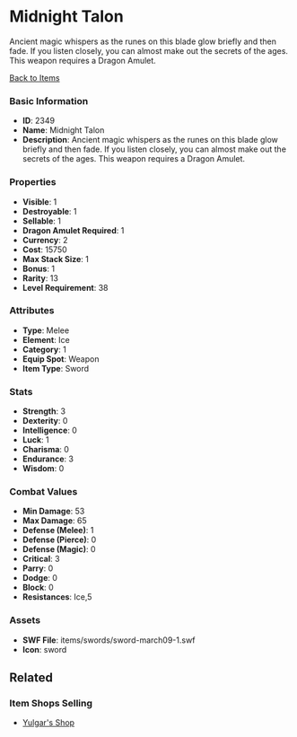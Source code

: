 # Midnight Talon

Ancient magic whispers as the runes on this blade 
glow briefly and then fade.  If you listen closely, you can almost make out the secrets of the ages.  This weapon requires a Dragon Amulet.

[Back to Items](../items.md)

### Basic Information

- **ID**: 2349
- **Name**: Midnight Talon
- **Description**: Ancient magic whispers as the runes on this blade 
glow briefly and then fade.  If you listen closely, you can almost make out the secrets of the ages.  This weapon requires a Dragon Amulet.

### Properties

- **Visible**: 1
- **Destroyable**: 1
- **Sellable**: 1
- **Dragon Amulet Required**: 1
- **Currency**: 2
- **Cost**: 15750
- **Max Stack Size**: 1
- **Bonus**: 1
- **Rarity**: 13
- **Level Requirement**: 38

### Attributes

- **Type**: Melee
- **Element**: Ice
- **Category**: 1
- **Equip Spot**: Weapon
- **Item Type**: Sword

### Stats

- **Strength**: 3
- **Dexterity**: 0
- **Intelligence**: 0
- **Luck**: 1
- **Charisma**: 0
- **Endurance**: 3
- **Wisdom**: 0

### Combat Values

- **Min Damage**: 53
- **Max Damage**: 65
- **Defense (Melee)**: 1
- **Defense (Pierce)**: 0
- **Defense (Magic)**: 0
- **Critical**: 3
- **Parry**: 0
- **Dodge**: 0
- **Block**: 0
- **Resistances**: Ice,5

### Assets

- **SWF File**: items/swords/sword-march09-1.swf
- **Icon**: sword

## Related

### Item Shops Selling

- [Yulgar's Shop](../item-shops/1-yulgar-s-shop.md)

